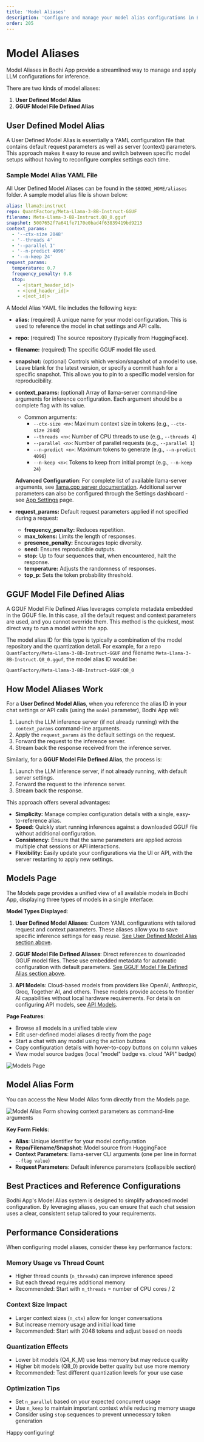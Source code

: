 ```yaml
---
title: 'Model Aliases'
description: 'Configure and manage your model alias configurations in Bodhi'
order: 205
---
```


# Model Aliases

Model Aliases in Bodhi App provide a streamlined way to manage and apply LLM configurations for inference.

There are two kinds of model aliases:

1. **User Defined Model Alias**
2. **GGUF Model File Defined Alias**

## User Defined Model Alias

A User Defined Model Alias is essentially a YAML configuration file that contains default request parameters as well as server (context) parameters. This approach makes it easy to reuse and switch between specific model setups without having to reconfigure complex settings each time.

### Sample Model Alias YAML File

All User Defined Model Aliases can be found in the `$BODHI_HOME/aliases` folder. A sample model alias file is shown below:

```yaml
alias: llama3:instruct
repo: QuantFactory/Meta-Llama-3-8B-Instruct-GGUF
filename: Meta-Llama-3-8B-Instruct.Q8_0.gguf
snapshot: 5007652f7a641fe7170e0bad4f63839419bd9213
context_params:
  - '--ctx-size 2048'
  - '--threads 4'
  - '--parallel 1'
  - '--n-predict 4096'
  - '--n-keep 24'
request_params:
  temperature: 0.7
  frequency_penalty: 0.8
  stop:
    - <|start_header_id|>
    - <|end_header_id|>
    - <|eot_id|>
```

A Model Alias YAML file includes the following keys:

- **alias:** (required) A unique name for your model configuration. This is used to reference the model in chat settings and API calls.
- **repo:** (required) The source repository (typically from HuggingFace).
- **filename:** (required) The specific GGUF model file used.
- **snapshot:** (optional) Controls which version/snapshot of a model to use. Leave blank for the latest version, or specify a commit hash for a specific snapshot. This allows you to pin to a specific model version for reproducibility.

- **context_params:** (optional) Array of llama-server command-line arguments for inference configuration. Each argument should be a complete flag with its value.
  - Common arguments:
    - `--ctx-size <n>`: Maximum context size in tokens (e.g., `--ctx-size 2048`)
    - `--threads <n>`: Number of CPU threads to use (e.g., `--threads 4`)
    - `--parallel <n>`: Number of parallel requests (e.g., `--parallel 1`)
    - `--n-predict <n>`: Maximum tokens to generate (e.g., `--n-predict 4096`)
    - `--n-keep <n>`: Tokens to keep from initial prompt (e.g., `--n-keep 24`)

  **Advanced Configuration**: For complete list of available llama-server arguments, see [llama.cpp server documentation](https://github.com/ggml-org/llama.cpp/tree/master/tools/server). Additional server parameters can also be configured through the Settings dashboard - see [App Settings](/docs/features/app-settings) page.

- **request_params:** Default request parameters applied if not specified during a request:
  - **frequency_penalty:** Reduces repetition.
  - **max_tokens:** Limits the length of responses.
  - **presence_penalty:** Encourages topic diversity.
  - **seed:** Ensures reproducible outputs.
  - **stop:** Up to four sequences that, when encountered, halt the response.
  - **temperature:** Adjusts the randomness of responses.
  - **top_p:** Sets the token probability threshold.

## GGUF Model File Defined Alias

A GGUF Model File Defined Alias leverages complete metadata embedded in the GGUF file. In this case, all the default request and context parameters are used, and you cannot override them. This method is the quickest, most direct way to run a model within the app.

The model alias ID for this type is typically a combination of the model repository and the quantization detail. For example, for a repo `QuantFactory/Meta-Llama-3-8B-Instruct-GGUF` and filename `Meta-Llama-3-8B-Instruct.Q8_0.gguf`, the model alias ID would be:

```
QuantFactory/Meta-Llama-3-8B-Instruct-GGUF:Q8_0
```

## How Model Aliases Work

For a **User Defined Model Alias**, when you reference the alias ID in your chat settings or API calls (using the `model` parameter), Bodhi App will:

1. Launch the LLM inference server (if not already running) with the `context_params` command-line arguments.
2. Apply the `request_params` as the default settings on the request.
3. Forward the request to the inference server.
4. Stream back the response received from the inference server.

Similarly, for a **GGUF Model File Defined Alias**, the process is:

1. Launch the LLM inference server, if not already running, with default server settings.
2. Forward the request to the inference server.
3. Stream back the response.

This approach offers several advantages:

- **Simplicity:** Manage complex configuration details with a single, easy-to-reference alias.
- **Speed:** Quickly start running inferences against a downloaded GGUF file without additional configuration.
- **Consistency:** Ensure that the same parameters are applied across multiple chat sessions or API interactions.
- **Flexibility:** Easily update your configurations via the UI or API, with the server restarting to apply new settings.

## Models Page

The Models page provides a unified view of all available models in Bodhi App, displaying three types of models in a single interface:

**Model Types Displayed**:

1. **User Defined Model Aliases**: Custom YAML configurations with tailored request and context parameters. These aliases allow you to save specific inference settings for easy reuse. [See User Defined Model Alias section above](#user-defined-model-alias).

2. **GGUF Model File Defined Aliases**: Direct references to downloaded GGUF model files. These use embedded metadata for automatic configuration with default parameters. [See GGUF Model File Defined Alias section above](#gguf-model-file-defined-alias).

3. **API Models**: Cloud-based models from providers like OpenAI, Anthropic, Groq, Together AI, and others. These models provide access to frontier AI capabilities without local hardware requirements. For details on configuring API models, see [API Models](/docs/features/api-models).

**Page Features**:

- Browse all models in a unified table view
- Edit user-defined model aliases directly from the page
- Start a chat with any model using the action buttons
- Copy configuration details with hover-to-copy buttons on column values
- View model source badges (local "model" badge vs. cloud "API" badge)

<img
  src="/doc-images/models-page.jpeg"
  alt="Models Page"
  class="rounded-lg border-2 border-gray-200 dark:border-gray-700 shadow-lg hover:shadow-xl transition-shadow duration-300 max-w-[90%] mx-auto block"
/>

## Model Alias Form

You can access the New Model Alias form directly from the Models page.

<img
  src="/doc-images/model-alias.jpg"
  alt="Model Alias Form showing context parameters as command-line arguments"
  class="rounded-lg border-2 border-gray-200 dark:border-gray-700 shadow-lg hover:shadow-xl transition-shadow duration-300 max-w-[90%] mx-auto block"
/>

**Key Form Fields**:

- **Alias**: Unique identifier for your model configuration
- **Repo/Filename/Snapshot**: Model source from HuggingFace
- **Context Parameters**: llama-server CLI arguments (one per line in format `--flag value`)
- **Request Parameters**: Default inference parameters (collapsible section)

## Best Practices and Reference Configurations

Bodhi App's Model Alias system is designed to simplify advanced model configuration. By leveraging aliases, you can ensure that each chat session uses a clear, consistent setup tailored to your requirements.

## Performance Considerations

When configuring model aliases, consider these key performance factors:

### Memory Usage vs Thread Count

- Higher thread counts (`n_threads`) can improve inference speed
- But each thread requires additional memory
- Recommended: Start with `n_threads` = number of CPU cores / 2

### Context Size Impact

- Larger context sizes (`n_ctx`) allow for longer conversations
- But increase memory usage and initial load time
- Recommended: Start with 2048 tokens and adjust based on needs

### Quantization Effects

- Lower bit models (Q4_K_M) use less memory but may reduce quality
- Higher bit models (Q8_0) provide better quality but use more memory
- Recommended: Test different quantization levels for your use case

### Optimization Tips

- Set `n_parallel` based on your expected concurrent usage
- Use `n_keep` to maintain important context while reducing memory usage
- Consider using `stop` sequences to prevent unnecessary token generation

Happy configuring!
